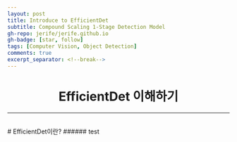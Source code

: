 ```yaml
---
layout: post  
title: Introduce to EfficientDet
subtitle: Compound Scaling 1-Stage Detection Model
gh-repo: jerife/jerife.github.io
gh-badge: [star, follow]
tags: [Computer Vision, Object Detection]
comments: true
excerpt_separator: <!--break-->
---
```

<div align=center><h1>EfficientDet 이해하기</h1></div>
<!--break-->

----
 <br/>
# EfficientDet이란?
###### test


